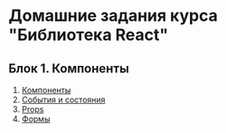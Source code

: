 # Домашние задания курса "Библиотека React"

## Блок 1. Компоненты
1. [Компоненты](./components/)
2. [События и состояния](./events-state/)
3. [Props](./props/)
4. [Формы](./forms)

<!-- ## Блок 2. Продвинутые техники, одностраничные приложения -->